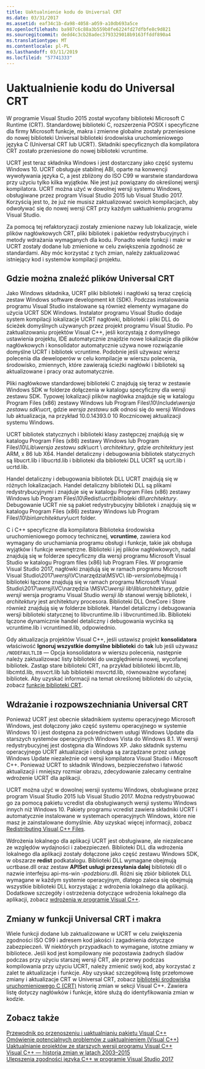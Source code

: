 ```yaml
---
title: Uaktualnienie kodu do Universal CRT
ms.date: 03/31/2017
ms.assetid: eaf34c1b-da98-4058-a059-a10db693a5ce
ms.openlocfilehash: ba987c6c88a3b559b8fe6224fd27dfbfe8c9d821
ms.sourcegitcommit: dedd4c3cb28adec3793329018b9163ffddf890a4
ms.translationtype: MT
ms.contentlocale: pl-PL
ms.lasthandoff: 03/11/2019
ms.locfileid: "57741333"
---
```

# <a name="upgrade-your-code-to-the-universal-crt"></a>Uaktualnienie kodu do Universal CRT

W programie Visual Studio 2015 został wycofany biblioteki Microsoft C Runtime (CRT). Standardowej biblioteki C, rozszerzenia POSIX i specyficzne dla firmy Microsoft funkcje, makra i zmienne globalne zostały przeniesione do nowej biblioteki Universal biblioteki środowiska uruchomieniowego języka C (Universal CRT lub UCRT). Składniki specyficznych dla kompilatora CRT zostało przeniesione do nowej biblioteki vcruntime.

UCRT jest teraz składnika Windows i jest dostarczany jako część systemu Windows 10. UCRT obsługuje stabilnej ABI, oparte na konwencji wywoływania języka C, a jest zbliżony do ISO C99 w warstwie standardowa przy użyciu tylko kilka wyjątków. Nie jest już powiązany do określonej wersji kompilatora. UCRT można użyć w dowolnej wersji systemu Windows, obsługiwane przez program Visual Studio 2015 lub Visual Studio 2017. Korzyścią jest to, że już nie musisz zaktualizować swoich kompilacjach, aby odwoływać się do nowej wersji CRT przy każdym uaktualnieniu programu Visual Studio.

Za pomocą tej refaktoryzacji zostały zmienione nazwy lub lokalizacje, wiele plików nagłówkowych CRT, pliki bibliotek i pakietów redystrybucyjnych i metody wdrażania wymaganych dla kodu. Ponadto wiele funkcji i makr w UCRT zostały dodane lub zmienione w celu zwiększenia zgodność ze standardami. Aby móc korzystać z tych zmian, należy zaktualizować istniejący kod i systemów kompilacji projektu.

## <a name="where-to-find-the-universal-crt-files"></a>Gdzie można znaleźć plików Universal CRT

Jako Windows składnika, UCRT pliki biblioteki i nagłówki są teraz częścią zestaw Windows software development kit (SDK). Podczas instalowania programu Visual Studio instalowane są również elementy wymagane do użycia UCRT SDK Windows. Instalator programu Visual Studio dodaje system kompilacji lokalizacje UCRT nagłówki, biblioteki i pliki DLL do ścieżek domyślnych używanych przez projekt programu Visual Studio. Po zaktualizowaniu projektów Visual C++, jeśli korzystają z domyślnego ustawienia projektu, IDE automatycznie znajdzie nowe lokalizacje dla plików nagłówkowych i konsolidator automatycznie używa nowe rozwiązanie domyślne UCRT i bibliotek vcruntime. Podobnie jeśli używasz wiersz polecenia dla deweloperów w celu kompilacje w wierszu polecenia, środowisko, zmiennych, które zawierają ścieżki nagłówki i biblioteki są aktualizowane i pracy oraz automatycznie.

Pliki nagłówkowe standardowej biblioteki C znajdują się teraz w zestawie Windows SDK w folderze dołączenia w katalogu specyficzny dla wersji zestawu SDK. Typowej lokalizacji plików nagłówka znajduje się w katalogu Program Files (x86) zestawy Windows lub Program Files\\10\\Include\\_wersja zestawu sdk_\\ucrt, gdzie _wersja zestawu sdk_ odnosi się do wersji Windows lub aktualizacja, na przykład 10.0.14393.0 10 Rocznicowej aktualizacji systemu Windows.

UCRT bibliotek statycznych i biblioteki klasy zastępczej znajdują się w katalogu Program Files (x86) zestawy Windows lub Program Files\\10\\Lib\\_wersja zestawu sdk_\\ucrt \\ _architektury_, gdzie _architektury_ jest ARM, x 86 lub X64. Handel detaliczny i debugowania bibliotek statycznych są libucrt.lib i libucrtd.lib i biblioteki dla biblioteki DLL UCRT są ucrt.lib i ucrtd.lib.

Handel detaliczny i debugowania bibliotek DLL UCRT znajdują się w różnych lokalizacjach. Handel detaliczny biblioteki DLL są plikami redystrybucyjnymi i znajduje się w katalogu Program Files (x86) zestawy Windows lub Program Files\\10\\Redist\\ucrt\\biblioteki dll\\_architektury_\. Debugowanie UCRT nie są pakiet redystrybucyjny bibliotek i znajdują się w katalogu Program Files (x86) zestawy Windows lub Program Files\\10\\bin\\_architektury_\\ucrt folder.

C i C++ specyficzne dla kompilatora Biblioteka środowiska uruchomieniowego pomocy technicznej, **vcruntime**, zawiera kod wymagany do uruchamiania programu obsługi i funkcje, takie jak obsługa wyjątków i funkcje wewnętrzne. Biblioteki i jej plików nagłówkowych, nadal znajdują się w folderze specyficzny dla wersji programu Microsoft Visual Studio w katalogu Program files (x86) lub Program Files. W programie Visual Studio 2017, nagłówki znajdują się w ramach programu Microsoft Visual Studio\\2017\\_wersji_\\VC\\narzędzia\\MSVC\\  _lib-version_\\obejmują i biblioteki łączone znajdują się w ramach programu Microsoft Visual Studio\\2017\\_wersji_\\VC\\narzędzia \\MSVC\\_wersji lib_\\lib\\_architektury_, gdzie _wersji_ wersja programu Visual Studio _wersji lib_ stanowi wersję biblioteki, i _architektury_ jest architektury procesora. Biblioteki DLL OneCore i Store również znajdują się w folderze bibliotek. Handel detaliczny i debugowania wersji biblioteki statycznej to libvcruntime.lib i libvcruntimed.lib. Biblioteki łączone dynamicznie handel detaliczny i debugowania wycinka są vcruntime.lib i vcruntimed.lib, odpowiednio.

Gdy aktualizacja projektów Visual C++, jeśli ustawisz projekt **konsolidatora** właściwość **Ignoruj wszystkie domyślne biblioteki** do **tak** lub jeśli używasz `/NODEFAULTLIB` — Opcja konsolidatora w wierszu polecenia, następnie należy zaktualizować listy biblioteki do uwzględnienia nowej, wycofanej bibliotek. Zastąp stare biblioteki CRT, na przykład biblioteki libcmt.lib, libcmtd.lib, msvcrt.lib lub biblioteki msvcrtd.lib, równoważne wycofanej bibliotek. Aby uzyskać informacji na temat określonej biblioteki do użycia, zobacz [funkcje biblioteki CRT](../c-runtime-library/crt-library-features.md).

## <a name="deployment-and-redistribution-of-the-universal-crt"></a>Wdrażanie i rozpowszechniania Universal CRT

Ponieważ UCRT jest obecnie składnikiem systemu operacyjnego Microsoft Windows, jest dołączony jako część systemu operacyjnego w systemie Windows 10 i jest dostępna za pośrednictwem usługi Windows Update dla starszych systemów operacyjnych Windows Vista do Windows 8.1. W wersji redystrybucyjnej jest dostępna dla Windows XP. Jako składnik systemu operacyjnego UCRT aktualizacje i obsługa są zarządzane przez usługę Windows Update niezależnie od wersji kompilatora Visual Studio i Microsoft C++. Ponieważ UCRT to składnik Windows, bezpieczeństwo i łatwość aktualizacji i mniejszy rozmiar obrazu, zdecydowanie zalecamy centralne wdrożenie UCRT dla aplikacji.

UCRT można użyć w dowolnej wersji systemu Windows, obsługiwane przez program Visual Studio 2015 lub Visual Studio 2017. Można redystrybuować go za pomocą pakietu vcredist dla obsługiwanych wersji systemu Windows innych niż Windows 10. Pakiety programu vcredist zawiera składniki UCRT i automatycznie instalowane w systemach operacyjnych Windows, które nie masz je zainstalowane domyślnie. Aby uzyskać więcej informacji, zobacz [Redistributing Visual C++ Files](../ide/redistributing-visual-cpp-files.md).

Wdrożenia lokalnego dla aplikacji UCRT jest obsługiwane, ale niezalecane ze względów wydajności i zabezpieczeń. Biblioteki DLL dla wdrożenia lokalnego dla aplikacji zostały dołączone jako część zestawu Windows SDK, w obszarze **redist** podkatalogu. Biblioteki DLL wymagane obejmują ucrtbase.dll oraz zestaw **APISet usługi przesyłania dalej** biblioteki dll o nazwie interfejsu api-ms-win -_podzbioru_.dll. Różni się zbiór bibliotek DLL wymagane w każdym systemie operacyjnym, dlatego zaleca się obejmują wszystkie biblioteki DLL korzystając z wdrożenia lokalnego dla aplikacji. Dodatkowe szczegóły i ostrzeżenia dotyczące wdrożenia lokalnego dla aplikacji, zobacz [wdrożenia w programie Visual C++](../ide/deployment-in-visual-cpp.md).

## <a name="changes-to-the-universal-crt-functions-and-macros"></a>Zmiany w funkcji Universal CRT i makra

Wiele funkcji dodane lub zaktualizowane w UCRT w celu zwiększenia zgodności ISO C99 i adresem kod jakości i zagadnienia dotyczące zabezpieczeń. W niektórych przypadkach to wymagane, istotne zmiany w bibliotece. Jeśli kod jest kompilowany nie pozostawia żadnych śladów podczas przy użyciu starszej wersji CRT, ale przerwy podczas kompilowania przy użyciu UCRT, należy zmienić swój kod, aby korzystać z zalet te aktualizacje i funkcje. Aby uzyskać szczegółową listę przełomowe zmiany i aktualizacje CRT w Universal CRT, zobacz [biblioteki środowiska uruchomieniowego C (CRT)](visual-cpp-change-history-2003-2015.md#BK_CRT) historię zmian w sekcji Visual C++. Zawiera listę dotyczy nagłówków i funkcje, które służą do identyfikowania zmian w kodzie.

## <a name="see-also"></a>Zobacz także

[Przewodnik po przenoszeniu i uaktualnianiu pakietu Visual C++](visual-cpp-porting-and-upgrading-guide.md)<br/>
[Omówienie potencjalnych problemów z uaktualnieniem (Visual C++)](overview-of-potential-upgrade-issues-visual-cpp.md)<br/>
[Uaktualnianie projektów ze starszych wersji programu Visual C++](upgrading-projects-from-earlier-versions-of-visual-cpp.md)<br/>
[Visual C++ — historia zmian w latach 2003–2015](visual-cpp-change-history-2003-2015.md)<br/>
[Ulepszenia zgodności języka C++ w programie Visual Studio 2017](../cpp-conformance-improvements-2017.md)
